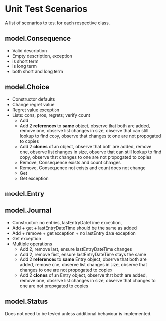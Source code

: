 # Unit Test Scenarios

A list of scenarios to test for each respective class.

## model.Consequence

- Valid description
- Empty description, exception
- is short term
- is long term
- both short and long term

## model.Choice

- Constructor defaults
- Change regret value
- Regret value exception
- Lists: cons, pros, regrets; verify count
  - Add
  - Add 2 **references** to **same** object, observe that both are added, remove one, observe list changes in size, observe that can still lookup to find copy, observe that changes to one are not propogated to copies
  - Add 2 **clones** of an object, observe that both are added, remove one, observe list changes in size, observe that can still lookup to find copy, observe that changes to one are not propogated to copies
  - Remove, Consequence exists and count changes
  - Remove, Consequence not exists and count does not change
  - Get
  - Get exception

## model.Entry

## model.Journal

- Constructor: no entries, lastEntryDateTime exception,
- Add + get + lastEntryDateTime should be the same as added
- Add + remove + get exception + no lastEntry date exception
- Get exception
- Multiple operations
  - Add 2, remove last, ensure lastEntryDateTime changes
  - Add 2, remove first, ensure lastEntryDateTime stays the same
  - Add 2 **references** to **same** Entry object, observe that both are added, remove one, observe list changes in size, observe that changes to one are not propogated to copies
  - Add 2 **clones** of an Entry object, observe that both are added, remove one, observe list changes in size, observe that changes to one are not propogated to copies

## model.Status

Does not need to be tested unless additional behaviour is implemented.
